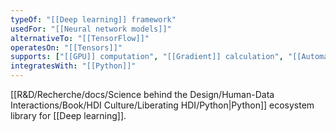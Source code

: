 ```yaml
---
typeOf: "[[Deep learning]] framework"
usedFor: "[[Neural network models]]"
alternativeTo: "[[TensorFlow]]"
operatesOn: "[[Tensors]]"
supports: ["[[GPU]] computation", "[[Gradient]] calculation", "[[Automatic differentiation]]"]
integratesWith: "[[Python]]"
---
```


[[R&D/Recherche/docs/Science behind the Design/Human-Data Interactions/Book/HDI Culture/Liberating HDI/Python|Python]] ecosystem library for [[Deep learning]]. 

